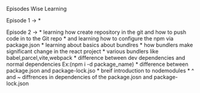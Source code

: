 Episodes Wise Learning

Episode 1 ->
    *


Episode 2 ->
    * learning how create repository in the git and how to push code in to the Git repo
    * and learning how to configure the npm via package.json
    * learning about basics about bundlres 
    * how bundlers make significant change in the react project
    * various bundlers like babel,parcel,vite,webpack
    * difference between dev dependencies and normal dependencies Ex:(npm i -d package_name)
    * difference between package.json and package-lock.jso
    * breif introduction to nodemodules
    * ^ and ~ diffrences in dependencies of the package.josn and package-lock.json
    
